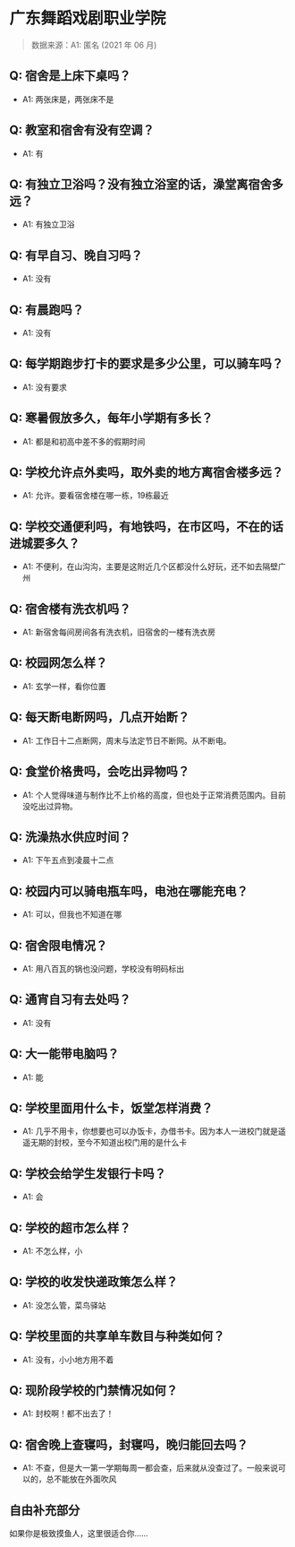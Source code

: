 # 广东舞蹈戏剧职业学院

> 数据来源：A1: 匿名 (2021 年 06 月)

## Q: 宿舍是上床下桌吗？

- A1: 两张床是，两张床不是

## Q: 教室和宿舍有没有空调？

- A1: 有

## Q: 有独立卫浴吗？没有独立浴室的话，澡堂离宿舍多远？

- A1: 有独立卫浴

## Q: 有早自习、晚自习吗？

- A1: 没有

## Q: 有晨跑吗？

- A1: 没有

## Q: 每学期跑步打卡的要求是多少公里，可以骑车吗？

- A1: 没有要求

## Q: 寒暑假放多久，每年小学期有多长？

- A1: 都是和初高中差不多的假期时间

## Q: 学校允许点外卖吗，取外卖的地方离宿舍楼多远？

- A1: 允许。要看宿舍楼在哪一栋，19栋最近

## Q: 学校交通便利吗，有地铁吗，在市区吗，不在的话进城要多久？

- A1: 不便利，在山沟沟，主要是这附近几个区都没什么好玩，还不如去隔壁广州

## Q: 宿舍楼有洗衣机吗？

- A1: 新宿舍每间房间各有洗衣机，旧宿舍的一楼有洗衣房

## Q: 校园网怎么样？

- A1: 玄学一样，看你位置

## Q: 每天断电断网吗，几点开始断？

- A1: 工作日十二点断网，周末与法定节日不断网。从不断电。

## Q: 食堂价格贵吗，会吃出异物吗？

- A1: 个人觉得味道与制作比不上价格的高度，但也处于正常消费范围内。目前没吃出过异物。

## Q: 洗澡热水供应时间？

- A1: 下午五点到凌晨十二点

## Q: 校园内可以骑电瓶车吗，电池在哪能充电？

- A1: 可以，但我也不知道在哪

## Q: 宿舍限电情况？

- A1: 用八百瓦的锅也没问题，学校没有明码标出

## Q: 通宵自习有去处吗？

- A1: 没有

## Q: 大一能带电脑吗？

- A1: 能

## Q: 学校里面用什么卡，饭堂怎样消费？

- A1: 几乎不用卡，你想要也可以办饭卡，办借书卡。因为本人一进校门就是遥遥无期的封校，至今不知道出校门用的是什么卡

## Q: 学校会给学生发银行卡吗？

- A1: 会

## Q: 学校的超市怎么样？

- A1: 不怎么样，小

## Q: 学校的收发快递政策怎么样？

- A1: 没怎么管，菜鸟驿站

## Q: 学校里面的共享单车数目与种类如何？

- A1: 没有，小小地方用不着

## Q: 现阶段学校的门禁情况如何？

- A1: 封校啊！都不出去了！

## Q: 宿舍晚上查寝吗，封寝吗，晚归能回去吗？

- A1: 不查，但是大一第一学期每周一都会查，后来就从没查过了。一般来说可以的，总不能放在外面吹风

## 自由补充部分

如果你是极致摸鱼人，这里很适合你……